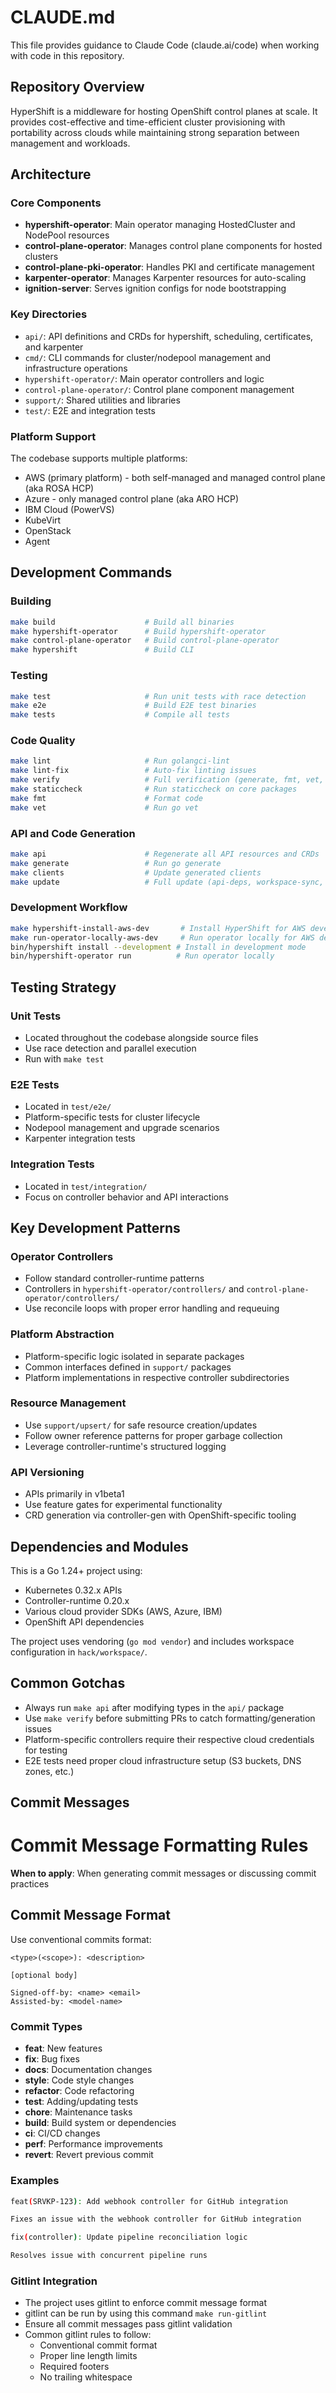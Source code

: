 # CLAUDE.md

This file provides guidance to Claude Code (claude.ai/code) when working with code in this repository.

## Repository Overview

HyperShift is a middleware for hosting OpenShift control planes at scale. It provides cost-effective and time-efficient cluster provisioning with portability across clouds while maintaining strong separation between management and workloads.

## Architecture

### Core Components
- **hypershift-operator**: Main operator managing HostedCluster and NodePool resources
- **control-plane-operator**: Manages control plane components for hosted clusters  
- **control-plane-pki-operator**: Handles PKI and certificate management
- **karpenter-operator**: Manages Karpenter resources for auto-scaling
- **ignition-server**: Serves ignition configs for node bootstrapping

### Key Directories
- `api/`: API definitions and CRDs for hypershift, scheduling, certificates, and karpenter
- `cmd/`: CLI commands for cluster/nodepool management and infrastructure operations
- `hypershift-operator/`: Main operator controllers and logic
- `control-plane-operator/`: Control plane component management
- `support/`: Shared utilities and libraries
- `test/`: E2E and integration tests

### Platform Support
The codebase supports multiple platforms:
- AWS (primary platform) - both self-managed and managed control plane (aka ROSA HCP)
- Azure - only managed control plane (aka ARO HCP)
- IBM Cloud (PowerVS)
- KubeVirt
- OpenStack
- Agent

## Development Commands

### Building
```bash
make build                    # Build all binaries
make hypershift-operator      # Build hypershift-operator
make control-plane-operator   # Build control-plane-operator
make hypershift               # Build CLI
```

### Testing
```bash
make test                     # Run unit tests with race detection
make e2e                      # Build E2E test binaries
make tests                    # Compile all tests
```

### Code Quality
```bash
make lint                     # Run golangci-lint
make lint-fix                 # Auto-fix linting issues
make verify                   # Full verification (generate, fmt, vet, lint, etc.)
make staticcheck              # Run staticcheck on core packages
make fmt                      # Format code
make vet                      # Run go vet
```

### API and Code Generation
```bash
make api                      # Regenerate all API resources and CRDs
make generate                 # Run go generate
make clients                  # Update generated clients
make update                   # Full update (api-deps, workspace-sync, deps, api, api-docs, clients)
```

### Development Workflow
```bash
make hypershift-install-aws-dev       # Install HyperShift for AWS development
make run-operator-locally-aws-dev     # Run operator locally for AWS development
bin/hypershift install --development # Install in development mode
bin/hypershift-operator run          # Run operator locally
```

## Testing Strategy

### Unit Tests
- Located throughout the codebase alongside source files
- Use race detection and parallel execution
- Run with `make test`

### E2E Tests
- Located in `test/e2e/`
- Platform-specific tests for cluster lifecycle
- Nodepool management and upgrade scenarios
- Karpenter integration tests

### Integration Tests
- Located in `test/integration/`
- Focus on controller behavior and API interactions

## Key Development Patterns

### Operator Controllers
- Follow standard controller-runtime patterns
- Controllers in `hypershift-operator/controllers/` and `control-plane-operator/controllers/`
- Use reconcile loops with proper error handling and requeuing

### Platform Abstraction
- Platform-specific logic isolated in separate packages
- Common interfaces defined in `support/` packages
- Platform implementations in respective controller subdirectories

### Resource Management
- Use `support/upsert/` for safe resource creation/updates
- Follow owner reference patterns for proper garbage collection
- Leverage controller-runtime's structured logging

### API Versioning
- APIs primarily in v1beta1
- Use feature gates for experimental functionality
- CRD generation via controller-gen with OpenShift-specific tooling

## Dependencies and Modules

This is a Go 1.24+ project using:
- Kubernetes 0.32.x APIs
- Controller-runtime 0.20.x
- Various cloud provider SDKs (AWS, Azure, IBM)
- OpenShift API dependencies

The project uses vendoring (`go mod vendor`) and includes workspace configuration in `hack/workspace/`.

## Common Gotchas

- Always run `make api` after modifying types in the `api/` package
- Use `make verify` before submitting PRs to catch formatting/generation issues
- Platform-specific controllers require their respective cloud credentials for testing
- E2E tests need proper cloud infrastructure setup (S3 buckets, DNS zones, etc.)

## Commit Messages

# Commit Message Formatting Rules

**When to apply**: When generating commit messages or discussing commit practices

## Commit Message Format

Use conventional commits format:

```
<type>(<scope>): <description>

[optional body]

Signed-off-by: <name> <email>
Assisted-by: <model-name>
```

### Commit Types

- **feat**: New features
- **fix**: Bug fixes
- **docs**: Documentation changes
- **style**: Code style changes
- **refactor**: Code refactoring
- **test**: Adding/updating tests
- **chore**: Maintenance tasks
- **build**: Build system or dependencies
- **ci**: CI/CD changes
- **perf**: Performance improvements
- **revert**: Revert previous commit

### Examples

```bash
feat(SRVKP-123): Add webhook controller for GitHub integration

Fixes an issue with the webhook controller for GitHub integration
```

```bash
fix(controller): Update pipeline reconciliation logic

Resolves issue with concurrent pipeline runs
```

### Gitlint Integration

- The project uses gitlint to enforce commit message format
- gitlint can be run by using this command `make run-gitlint`
- Ensure all commit messages pass gitlint validation
- Common gitlint rules to follow:
    - Conventional commit format
    - Proper line length limits
    - Required footers
    - No trailing whitespace